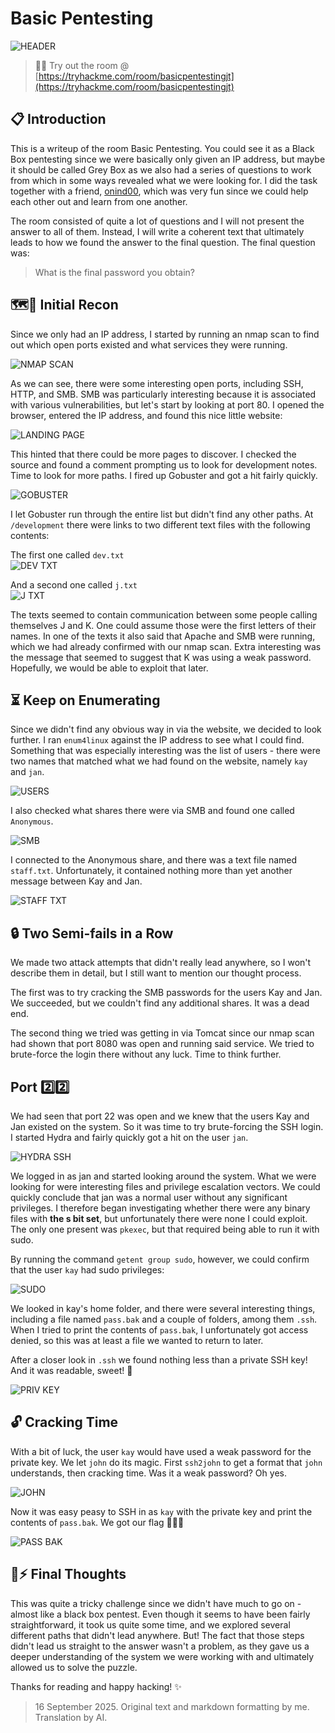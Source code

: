 # Basic Pentesting

![HEADER](img/HEADER.png)  
> 🐱‍💻 Try out the room @ [https://tryhackme.com/room/basicpentestingjt](https://tryhackme.com/room/basicpentestingjt)

## 📋 Introduction

This is a writeup of the room Basic Pentesting. You could see it as a Black Box pentesting since we were basically only given an IP address, but maybe it should be called Grey Box as we also had a series of questions to work from which in some ways revealed what we were looking for. I did the task together with a friend, [onind00](https://tryhackme.com/p/onind00), which was very fun since we could help each other out and learn from one another.

The room consisted of quite a lot of questions and I will not present the answer to all of them. Instead, I will write a coherent text that ultimately leads to how we found the answer to the final question. The final question was:

> What is the final password you obtain?

## 🗺️🧭 Initial Recon

Since we only had an IP address, I started by running an nmap scan to find out which open ports existed and what services they were running.

![NMAP SCAN](img/NMAP.png)

As we can see, there were some interesting open ports, including SSH, HTTP, and SMB. SMB was particularly interesting because it is associated with various vulnerabilities, but let's start by looking at port 80. I opened the browser, entered the IP address, and found this nice little website:

![LANDING PAGE](img/LANDING_PAGE.png)

This hinted that there could be more pages to discover. I checked the source and found a comment prompting us to look for development notes. Time to look for more paths. I fired up Gobuster and got a hit fairly quickly.

![GOBUSTER](img/GOBUSTER.png)

I let Gobuster run through the entire list but didn't find any other paths. At `/development` there were links to two different text files with the following contents:

The first one called `dev.txt`  
![DEV TXT](img/DEV_TXT.png)

And a second one called `j.txt`  
![J TXT](img/J_TXT.png)

The texts seemed to contain communication between some people calling themselves J and K. One could assume those were the first letters of their names. In one of the texts it also said that Apache and SMB were running, which we had already confirmed with our nmap scan. Extra interesting was the message that seemed to suggest that K was using a weak password. Hopefully, we would be able to exploit that later.

## ⏳ Keep on Enumerating

Since we didn't find any obvious way in via the website, we decided to look further. I ran `enum4linux` against the IP address to see what I could find. Something that was especially interesting was the list of users - there were two names that matched what we had found on the website, namely `kay` and `jan`.

![USERS](img/USERS.png)

I also checked what shares there were via SMB and found one called `Anonymous`.

![SMB](img/SMB.png)

I connected to the Anonymous share, and there was a text file named `staff.txt`. Unfortunately, it contained nothing more than yet another message between Kay and Jan.

![STAFF TXT](img/STAFF_TXT.png)

## 🔒 Two Semi-fails in a Row

We made two attack attempts that didn't really lead anywhere, so I won't describe them in detail, but I still want to mention our thought process.

The first was to try cracking the SMB passwords for the users Kay and Jan. We succeeded, but we couldn't find any additional shares. It was a dead end.

The second thing we tried was getting in via Tomcat since our nmap scan had shown that port 8080 was open and running said service. We tried to brute-force the login there without any luck. Time to think further.

## Port 2️⃣2️⃣

We had seen that port 22 was open and we knew that the users Kay and Jan existed on the system. So it was time to try brute-forcing the SSH login. I started Hydra and fairly quickly got a hit on the user `jan`.

![HYDRA SSH](img/HYDRA.png)

We logged in as jan and started looking around the system. What we were looking for were interesting files and privilege escalation vectors. We could quickly conclude that jan was a normal user without any significant privileges. I therefore began investigating whether there were any binary files with **the s bit set**, but unfortunately there were none I could exploit. The only one present was `pkexec`, but that required being able to run it with sudo.

By running the command `getent group sudo`, however, we could confirm that the user `kay` had sudo privileges:

![SUDO](img/SUDO.png)

We looked in kay's home folder, and there were several interesting things, including a file named `pass.bak` and a couple of folders, among them `.ssh`. When I tried to print the contents of `pass.bak`, I unfortunately got access denied, so this was at least a file we wanted to return to later.

After a closer look in `.ssh` we found nothing less than a private SSH key! And it was readable, sweet! 🥳

![PRIV KEY](img/PRIV_KEY.png)

## 🔓 Cracking Time

With a bit of luck, the user `kay` would have used a weak password for the private key. We let `john` do its magic. First `ssh2john` to get a format that `john` understands, then cracking time. Was it a weak password? Oh yes.

![JOHN](img/JOHN.png)

Now it was easy peasy to SSH in as `kay` with the private key and print the contents of `pass.bak`. We got our flag 🚩🎉🥳

![PASS BAK](img/PASS_BAK.png)

## 📝⚡ Final Thoughts

This was quite a tricky challenge since we didn't have much to go on - almost like a black box pentest. Even though it seems to have been fairly straightforward, it took us quite some time, and we explored several different paths that didn't lead anywhere. But! The fact that those steps didn't lead us straight to the answer wasn't a problem, as they gave us a deeper understanding of the system we were working with and ultimately allowed us to solve the puzzle.

Thanks for reading and happy hacking! ✨

> 16 September 2025. Original text and markdown formatting by me. Translation by AI.